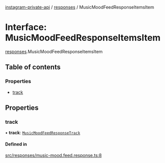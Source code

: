 [instagram-private-api](../../README.md) / [responses](../../modules/responses.md) / MusicMoodFeedResponseItemsItem

# Interface: MusicMoodFeedResponseItemsItem

[responses](../../modules/responses.md).MusicMoodFeedResponseItemsItem

## Table of contents

### Properties

- [track](MusicMoodFeedResponseItemsItem.md#track)

## Properties

### track

• **track**: [`MusicMoodFeedResponseTrack`](MusicMoodFeedResponseTrack.md)

#### Defined in

[src/responses/music-mood.feed.response.ts:8](https://github.com/Nerixyz/instagram-private-api/blob/4971f34/src/responses/music-mood.feed.response.ts#L8)

